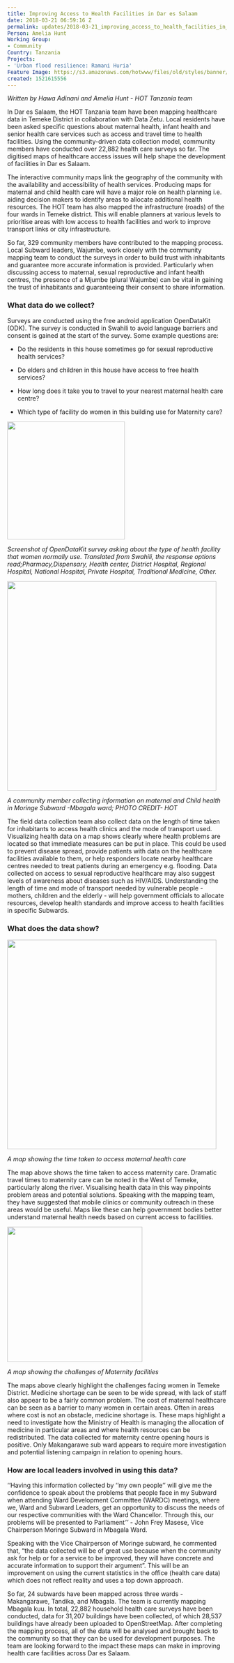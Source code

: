 ```yaml
---
title: Improving Access to Health Facilities in Dar es Salaam
date: 2018-03-21 06:59:16 Z
permalink: updates/2018-03-21_improving_access_to_health_facilities_in_dar_es_salaam
Person: Amelia Hunt
Working Group:
- Community
Country: Tanzania
Projects:
- 'Urban flood resilience: Ramani Huria'
Feature Image: https://s3.amazonaws.com/hotwww/files/old/styles/banner/public/Time+to+Maternity+in+Temeke.jpg
created: 1521615556
---
```


*Written by Hawa Adinani and Amelia Hunt - HOT Tanzania team*

In Dar es Salaam, the HOT Tanzania team have been mapping healthcare data in Temeke District in collaboration with Data Zetu. Local residents have been asked specific questions about maternal health, infant health and senior health care services such as access and travel time to health facilities. Using the community-driven data collection model, community members have conducted over 22,882 health care surveys so far. The digitised maps of healthcare access issues will help shape the development of facilities in Dar es Salaam.

The interactive community maps link the geography of the community with the availability and accessibility of health services. Producing maps for maternal and child health care will have a major role on health planning i.e. aiding decision makers to identify areas to allocate additional health resources. The HOT team has also mapped the infrastructure (roads) of the four wards in Temeke district. This will enable planners at various levels to prioritise areas with low access to health facilities and work to improve transport links or city infrastructure.

So far, 329 community members have contributed to the mapping process. Local Subward leaders, Wajumbe, work closely with the community mapping team to conduct the surveys in order to build trust with inhabitants and guarantee more accurate information is provided. Particularly when discussing access to maternal, sexual reproductive and infant health centres, the presence of a Mjumbe (plural Wajumbe) can be vital in gaining the trust of inhabitants and guaranteeing their consent to share information.


### What data do we collect?

Surveys are conducted using the free android application OpenDataKit (ODK). The survey is conducted in Swahili to avoid language barriers and consent is gained at the start of the survey. Some example questions are:

  - Do the residents in this house sometimes go for sexual reproductive health services?

  - Do elders and children in this house have access to free health services?

  - How long does it take you to travel to your nearest maternal health care centre?

  - Which type of facility do women in this building use for Maternity care?


<img class="image-large" src="https://s3.amazonaws.com/hotwww/files/old/styles/large/public/HealthODKquestion.jpg" alt="" style="width:270px">

<em style="">Screenshot of OpenDataKit survey asking about the type of health facility that women normally use. Translated from Swahili, the response options read;Pharmacy,Dispensary, Health center, District Hospital, Regional Hospital, National Hospital, Private Hospital, Traditional Medicine, Other.</em>


<img class="image-large" src="https://s3.amazonaws.com/hotwww/files/old/styles/large/public/Community%20Mapping%20Dar%20es%20Salaam%20%282%29.jpg?itok=PpQH4sMR" alt="" style="width:480px">

<em>A community member collecting information on maternal and Child health in Moringe Subward -Mbagala ward; PHOTO CREDIT- HOT</em>

The field data collection team also collect data on the length of time taken for inhabitants to access health clinics and the mode of transport used. Visualizing health data on a map shows clearly where health problems are located so that immediate measures can be put in place. This could be used to prevent disease spread, provide patients with data on the healthcare facilities available to them, or help responders locate nearby healthcare centres needed to treat patients during an emergency e.g. flooding. Data collected on access to sexual reproductive healthcare may also suggest levels of awareness about diseases such as HIV/AIDS. Understanding the length of time and mode of transport needed by vulnerable people - mothers, children and the elderly - will help government officials to allocate resources, develop health standards and improve access to health facilities in specific Subwards.

### What does the data show?

<img class="image-large" src="https://s3.amazonaws.com/hotwww/files/old/styles/large/public/Time%20to%20Maternity%20in%20Temeke.jpg" alt="" style="width:480px;">

<em>A map showing the time taken to access maternal health care</em>

The map above shows the time taken to access maternity care. Dramatic travel times to maternity care can be noted in the West of Temeke, particularly along the river. Visualising health data in this way pinpoints problem areas and potential solutions. Speaking with the mapping team, they have suggested that mobile clinics or community outreach in these areas would be useful. Maps like these can help government bodies better understand maternal health needs based on current access to facilities.


<img class="image-large" src="https://s3.amazonaws.com/hotwww/files/old/styles/large/public/Maternity%20Challenges%20Small%20Multiples.jpg" alt="" style="width:310px;">

<em>A map showing the challenges of Maternity facilities</em>

The maps above clearly highlight the challenges facing women in Temeke District. Medicine shortage can be seen to be wide spread, with lack of staff also appear to be a fairly common problem. The cost of maternal healthcare can be seen as a barrier to many women in certain areas. Often in areas where cost is not an obstacle, medicine shortage is. These maps highlight a need to investigate how the Ministry of Health is managing the allocation of medicine in particular areas and where health resources can be redistributed. The data collected for maternity centre opening hours is positive. Only Makangarawe sub ward appears to require more investigation and potential listening campaign in relation to opening hours.


### How are local leaders involved in using this data?

‘’Having this information collected by ‘’my own people’’ will give me the confidence to speak about the problems that people face in my Subward when attending Ward Development Committee (WARDC) meetings, where we, Ward and Subward Leaders, get an opportunity to discuss the needs of our respective communities with the Ward Chancellor. Through this, our problems will be presented to Parliament<em>’’ - </em>John Frey Masese, Vice Chairperson Moringe Subward in Mbagala Ward.

Speaking with the Vice Chairperson of Moringe subward, he commented that, “the data collected will be of great use because when the community ask for help or for a service to be improved, they will have concrete and accurate information to support their argument”. This will be an improvement on using the current statistics in the office (health care data) which does not reflect reality and uses a top down approach.

So far, 24 subwards have been mapped across three wards - Makangarawe, Tandika, and Mbagala. The team is currently mapping Mbagala kuu. In total, 22,882 household health care surveys have been conducted, data for 31,207 buildings have been collected, of which 28,537 buildings have already been uploaded to OpenStreetMap. After completing the mapping process, all of the data will be analysed and brought back to the community so that they can be used for development purposes. The team are looking forward to the impact these maps can make in improving health care facilities across Dar es Salaam.
